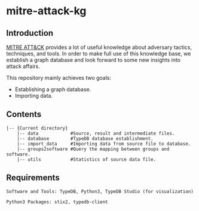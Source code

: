 # mitre-attack-kg

## Introduction
[MITRE ATT&CK](https://attack.mitre.org/) provides a lot of useful knowledge about adversary tactics, techniques, and tools. In order to make full use of this knowledge base, we establish a graph database and look forward to some new insights into attack affairs.

This repository mainly achieves two goals: 
- Establishing a graph database.
- Importing data.


## Contents
```
|-- {Current directory}
    |-- data            #Source, result and intermediate files.
    |-- database        #TypeDB database establishment.
    |-- import_data     #Importing data from source file to database.
    |-- groups2software #Query the mapping between groups and software.
    |-- utils           #Statistics of source data file.
```

## Requirements
```
Software and Tools: TypeDB, Python3, TypeDB Studio (for visualization)

Python3 Packages: stix2, typedb-client
```